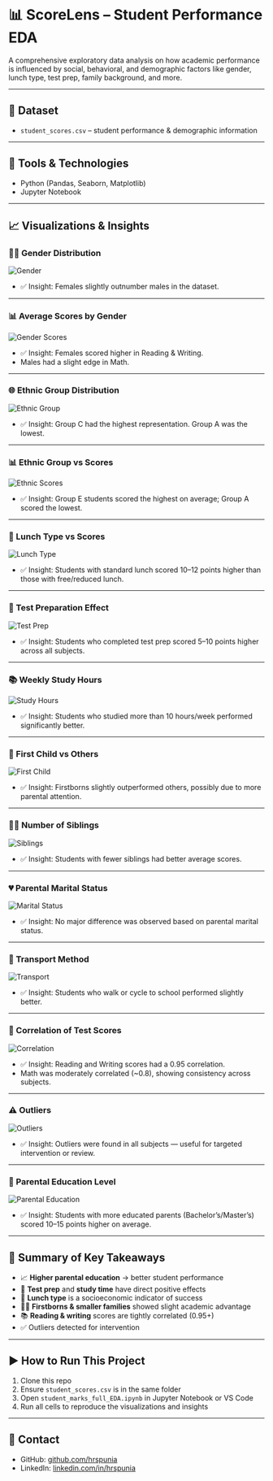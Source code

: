 # 📊 ScoreLens – Student Performance EDA

A comprehensive exploratory data analysis on how academic performance is influenced by social, behavioral, and demographic factors like gender, lunch type, test prep, family background, and more.

---

## 📁 Dataset
- `student_scores.csv` – student performance & demographic information

---

## 🧰 Tools & Technologies
- Python (Pandas, Seaborn, Matplotlib)
- Jupyter Notebook

---

## 📈 Visualizations & Insights

### 👩‍🏫 Gender Distribution
![Gender](images/gender_distribution.png)

- ✅ Insight: Females slightly outnumber males in the dataset.

---

### 📊 Average Scores by Gender
![Gender Scores](images/avg_scores_by_gender.png)

- ✅ Insight: Females scored higher in Reading & Writing.  
- Males had a slight edge in Math.

---

### 🌐 Ethnic Group Distribution
![Ethnic Group](images/ethnic_group_counts.png)

- ✅ Insight: Group C had the highest representation. Group A was the lowest.

---

### 📊 Ethnic Group vs Scores
![Ethnic Scores](images/ethnic_group_marks_comparision.png)

- ✅ Insight: Group E students scored the highest on average; Group A scored the lowest.

---

### 🍱 Lunch Type vs Scores
![Lunch Type](images/avg_scores_by_lunchtype.png)

- ✅ Insight: Students with standard lunch scored 10–12 points higher than those with free/reduced lunch.

---

### 🧪 Test Preparation Effect
![Test Prep](images/avg_scores_by_test_preparation.png)

- ✅ Insight: Students who completed test prep scored 5–10 points higher across all subjects.

---

### 📚 Weekly Study Hours
![Study Hours](images/weekly_study_hours.png)

- ✅ Insight: Students who studied more than 10 hours/week performed significantly better.

---

### 🍼 First Child vs Others
![First Child](images/effect_of_firstChild_vs_others.png)

- ✅ Insight: Firstborns slightly outperformed others, possibly due to more parental attention.

---

### 👨‍👧 Number of Siblings
![Siblings](images/effect_of_number_of_siblings.png)

- ✅ Insight: Students with fewer siblings had better average scores.

---

### 💔 Parental Marital Status
![Marital Status](images/effect_of_parents_marital_status.png)

- ✅ Insight: No major difference was observed based on parental marital status.

---

### 🚗 Transport Method
![Transport](images/effect_of_transportation_method.png)

- ✅ Insight: Students who walk or cycle to school performed slightly better.

---

### 📶 Correlation of Test Scores
![Correlation](images/correlation_of_test_scores.png)

- ✅ Insight: Reading and Writing scores had a 0.95 correlation.  
- Math was moderately correlated (~0.8), showing consistency across subjects.

---

### ⚠️ Outliers
![Outliers](images/outliers.png)

- ✅ Insight: Outliers were found in all subjects — useful for targeted intervention or review.

---

### 🧠 Parental Education Level
![Parental Education](images/parents_education_vs_scores.png)

- ✅ Insight: Students with more educated parents (Bachelor’s/Master’s) scored 10–15 points higher on average.

---

## 📌 Summary of Key Takeaways

- 📈 **Higher parental education** → better student performance
- 🧪 **Test prep** and **study time** have direct positive effects
- 🍱 **Lunch type** is a socioeconomic indicator of success
- 👩‍👧 **Firstborns & smaller families** showed slight academic advantage
- 📚 **Reading & writing** scores are tightly correlated (0.95+)
- ✅ Outliers detected for intervention

---

## ▶️ How to Run This Project

1. Clone this repo  
2. Ensure `student_scores.csv` is in the same folder  
3. Open `student_marks_full_EDA.ipynb` in Jupyter Notebook or VS Code  
4. Run all cells to reproduce the visualizations and insights

---

## 💼 Contact

- GitHub: [github.com/hrspunia](https://github.com/hrspunia)  
- LinkedIn: [linkedin.com/in/hrspunia](https://linkedin.com/in/hrspunia)
